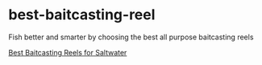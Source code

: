 # best-baitcasting-reel
Fish better and smarter by choosing the best all purpose baitcasting reels

[Best Baitcasting Reels for Saltwater](https://github.com/Fishingstore/best-baitcasting-reel/wiki/Best-Baitcasting-Reels-for-Saltwater)
